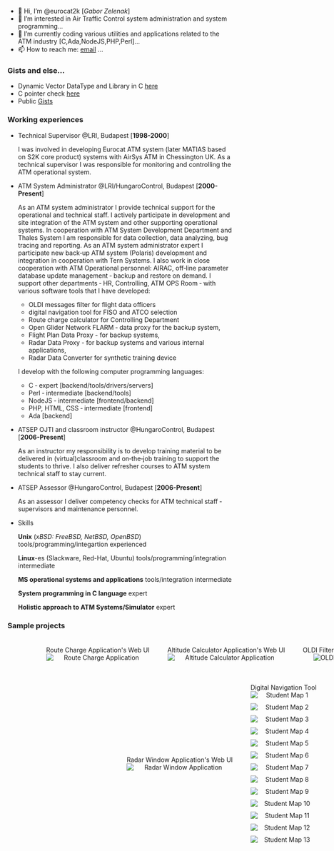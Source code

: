 - 👋 Hi, I’m @eurocat2k [*Gabor Zelenak*]
- 👀 I’m interested in Air Traffic Control system administration and system programming...
- 🌱 I’m currently coding various utilities and applications related to the ATM industry [C,Ada,NodeJS,PHP,Perl]...
- 📫 How to reach me: [email](mailto:gabor.zelenak@hungarocontrol.hu) ...

### Gists and else...
- Dynamic Vector DataType and Library in C [here](https://gist.github.com/eurocat2k/66f58fc608f170c98c2f09224e0d0f01)
- C pointer check [here](https://gist.github.com/eurocat2k/494095ed5dd0fa7c5fc1d34aeba2a745)
- Public [Gists](https://gist.github.com/eurocat2k/) 

### Working experiences
- Technical Supervisor @LRI, Budapest [**1998-2000**]

  I was involved in developing Eurocat ATM system (later MATIAS based on S2K core product) systems with
  AirSys ATM in Chessington UK. As a technical supervisor I was responsible for monitoring and controlling the ATM operational system.
  
- ATM System Administrator @LRI/HungaroControl, Budapest [**2000-Present**]

  As an ATM system administrator I provide technical support for the operational and technical staff. I actively
  participate in development and site integration of the ATM system and other supporting operational systems.
  In cooperation with ATM System Development Department and Thales System I am responsible for data
  collection, data analyzing, bug tracing and reporting. As an ATM system administrator expert I participate new
  back‑up ATM system (Polaris) development and integration in cooperation with Tern Systems.
  I also work in close cooperation with ATM Operational personnel: AIRAC, off‑line parameter database update
  management ‑ backup and restore on demand.
  I support other departments ‑ HR, Controlling, ATM OPS Room ‑ with various software tools that I have
  developed:
    - OLDI messages filter for flight data officers 
    - digital navigation tool for FISO and ATCO selection
    - Route charge calculator for Controlling Department
    - Open Glider Network FLARM ‑ data proxy for the backup system,
    - Flight Plan Data Proxy - for backup systems,
    - Radar Data Proxy - for backup systems and various internal applications,
    - Radar Data Converter for synthetic training device
  
  I develop with the following computer programming languages:
    - C ‑ expert [backend/tools/drivers/servers]
    - Perl ‑ intermediate [backend/tools]
    - NodeJS ‑ intermediate [frontend/backend]
    - PHP, HTML, CSS ‑ intermediate [frontend]
    - Ada [backend]

- ATSEP OJTI and classroom instructor @HungaroControl, Budapest [**2006-Present**]

  As an instructor my responsibility is to develop training material to be delivered in (virtual)classroom and
  on‑the‑job training to support the students to thrive. I also deliver refresher courses to ATM system technical 
  staff to stay current.
  
- ATSEP Assessor @HungaroControl, Budapest [**2006-Present**]

  As an assessor I deliver competency checks for ATM technical staff ‑ supervisors and maintenance personnel.
  
- Skills
  
  **Unix** (*xBSD: FreeBSD, NetBSD, OpenBSD*) tools/programming/integartion experienced
  
  **Linux**-es (Slackware, Red-Hat, Ubuntu) tools/programming/integration intermediate
  
  **MS operational systems and applications** tools/integration intermediate
  
  **System programming in C language** expert
  
  **Holistic approach to ATM Systems/Simulator** expert

### Sample projects

<div style="display:flex;flex-wrap:wrap; align-items:center;justify-content:center;width:100vw;">
  <div style="padding: 20px;display:flex;flex-direction:column;" align="center">
    <div style="width:100%;text-align:center;">Route Charge Application's Web UI</div>
    <img style="margin-bottom: 10px;" src="assets/img/billinv30.png" alt="Route Charge Application" style="width:50%;"/>
  </div>
  <div style="padding: 20px;display:flex;flex-direction:column;" align="center">
    <div style="width:100%;text-align:center;">Altitude Calculator Application's Web UI</div>
    <img style="margin-bottom: 10px;" src="assets/img/isabaro.PNG" alt="Altitude Calculator Application" style="width:50%;"/>
  </div>
  <div style="padding: 20px" align="center">
    <div style="width:100%;text-align:center;">OLDI Filter Application's Web UI</div>
    <img style="margin-bottom: 10px;" src="assets/img/oldifilter.PNG" alt="OLDI Filter Application" style="width:50%;"/>
  </div>
  <div style="padding: 20px;display:flex;flex-direction:column;" align="center">
    <div style="width:100%;text-align:center;">Radar Window Application's Web UI</div>
    <img style="margin-bottom: 10px;" src="assets/img/webiode.PNG" alt="Radar Window Application" style="width:50%;"/>
  </div>
  <div style="padding: 20px;display:flex;flex-direction:column;" align="center">
    <div style="width:100%;text-align:center;">Digital Navigation Tool</div>
    <img style="margin-bottom: 10px;" src="assets/img/https://student_map_1.PNG" alt="Student Map 1" style="width:50%;"/>
    <img style="margin-bottom: 10px;" src="assets/img/https://student_map_2.PNG" alt="Student Map 2" style="width:50%;"/>
    <img style="margin-bottom: 10px;" src="assets/img/https://student_map_3.PNG" alt="Student Map 3" style="width:50%;"/>
    <img style="margin-bottom: 10px;" src="assets/img/https://student_map_4.PNG" alt="Student Map 4" style="width:50%;"/>
    <img style="margin-bottom: 10px;" src="assets/img/https://student_map_5.PNG" alt="Student Map 5" style="width:50%;"/>
    <img style="margin-bottom: 10px;" src="assets/img/https://student_map_6.PNG" alt="Student Map 6" style="width:50%;"/>
    <img style="margin-bottom: 10px;" src="assets/img/https://student_map_7.PNG" alt="Student Map 7" style="width:50%;"/>
    <img style="margin-bottom: 10px;" src="assets/img/https://student_map_8.PNG" alt="Student Map 8" style="width:50%;"/>
    <img style="margin-bottom: 10px;" src="assets/img/https://student_map_9.PNG" alt="Student Map 9" style="width:50%;"/>
    <img style="margin-bottom: 10px;" src="assets/img/https://student_map_10.PNG" alt="Student Map 10" style="width:50%;"/>
    <img style="margin-bottom: 10px;" src="assets/img/https://student_map_11.PNG" alt="Student Map 11" style="width:50%;"/>
    <img style="margin-bottom: 10px;" src="assets/img/https://student_map_12.PNG" alt="Student Map 12" style="width:50%;"/>
    <img style="margin-bottom: 10px;" src="assets/img/https://student_map_13.PNG" alt="Student Map 13" style="width:50%;"/>
  </div>
</div>

